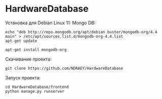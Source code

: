 # HardwareDatabase

Установка для Debian Linux 11:
Mongo DB:
```
echo "deb http://repo.mongodb.org/apt/debian buster/mongodb-org/4.4 main" > /etc/apt/sources.list.d/mongodb-org-4.4.list
apt-get update

apt-get install mongodb-org
```

Скачивание проекта:
```
git clone https://github.com/NDRAEY/HardwareDatabase
```

Запуск проекта:
```
cd HardwareDatabase/frontend
python manage.py runserver
```
